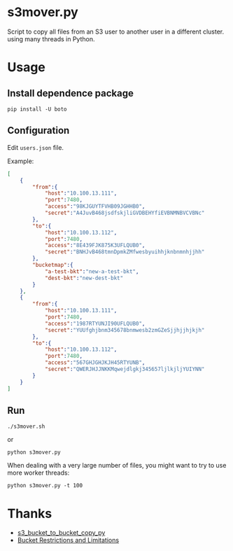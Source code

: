 s3mover.py
===========================

Script to copy all files from an S3 user to another user in a different cluster. using many threads in Python.

# Usage

## Install dependence package

``` shell
pip install -U boto
```

## Configuration

Edit `users.json` file.

Example:
``` json
[
    {
        "from":{
            "host":"10.100.13.111",
            "port":7480,
            "access":"98KJGUYTFVHB09JGHHB0",
            "secret":"A4JuvB468jsdfskjliGVDBEHYfiEVBNMNBVCVBNc"
        },
        "to":{
            "host":"10.100.13.112",
            "port":7480,
            "access":"8E439FJK875K3UFLQUB0",
            "secret":"BNHJvB468tmnDpmkZMfwesbyuihhjknbnmnhjjhh"
        },
        "bucketmap":{
            "a-test-bkt":"new-a-test-bkt",
            "dest-bkt":"new-dest-bkt"
        }
    },
    {
        "from":{
            "host":"10.100.13.111",
            "port":7480,
            "access":"1987RTYUNJI90UFLQUB0",
            "secret":"YUUfghjbnm345678bnmwesb2zmGZeSjjhjjhjkjh"
        },
        "to":{
            "host":"10.100.13.112",
            "port":7480,
            "access":"567GHJGHJKJH45RTYUNB",
            "secret":"QWERJHJJNKKMqwejdlgkj345657ljlkjljYUIYNN"
        }
    }
]
```

## Run

``` shell
./s3mover.sh
```

or

``` shell
python s3mover.py
```

When dealing with a very large number of files, you might want to try to use more worker threads:

``` shell
python s3mover.py -t 100
```

# Thanks

* [s3_bucket_to_bucket_copy_py](https://github.com/paultuckey/s3_bucket_to_bucket_copy_py)
* [Bucket Restrictions and Limitations](https://docs.aws.amazon.com/AmazonS3/latest/dev/BucketRestrictions.html)

